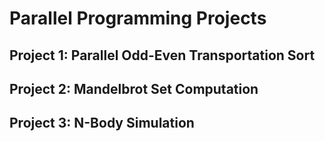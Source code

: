 # Parallel Programming Projects

## Project 1: Parallel Odd-Even Transportation Sort

## Project 2: Mandelbrot Set Computation

## Project 3: N-Body Simulation

